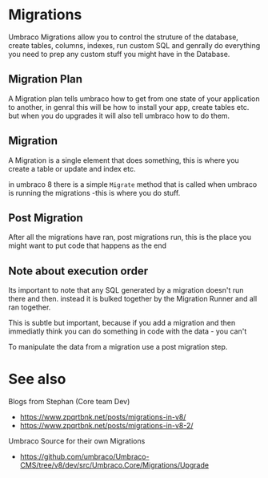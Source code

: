 ﻿# Migrations

Umbraco Migrations allow you to control the struture of 
the database, create tables, columns, indexes, run custom SQL
and genrally do everything you need to prep any custom 
stuff you might have in the Database. 

## Migration Plan
A Migration plan tells umbraco how to get from one state of 
your application to another, in genral this will be how to 
install your app, create tables etc. but when you do upgrades
it will also tell umbraco how to do them.

## Migration
A Migration is a single element that does something, this 
is where you create a table or update and index etc. 

in umbraco 8 there is a simple `Migrate` method that is called when
umbraco is running the migrations -this is where you do stuff.

## Post Migration
After all the migrations have ran, post migrations run, this
is the place you might want to put code that happens as the end


## Note about execution order
Its important to note that any SQL generated by a migration 
doesn't run there and then. instead it is bulked together
by the Migration Runner and all ran together. 

This is subtle but important, because if you add a migration
and then immediatly think you can do something in code with the
data - you can't 

To manipulate the data from a migration use a post migration step.

# See also 

Blogs from Stephan (Core team Dev)
- https://www.zpqrtbnk.net/posts/migrations-in-v8/
- https://www.zpqrtbnk.net/posts/migrations-in-v8-2/

Umbraco Source for their own Migrations
- https://github.com/umbraco/Umbraco-CMS/tree/v8/dev/src/Umbraco.Core/Migrations/Upgrade

